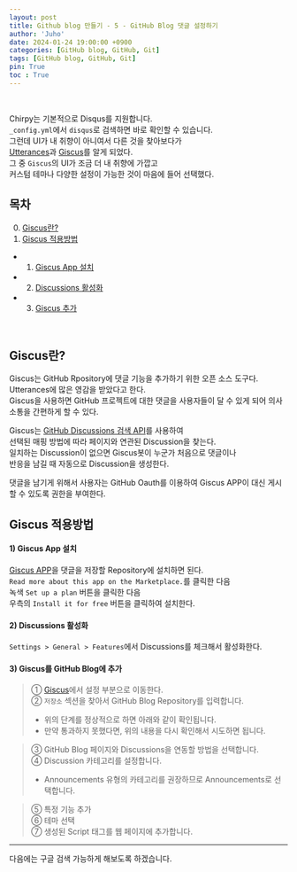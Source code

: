 ```yaml
---
layout: post
title: Github blog 만들기 - 5 - GitHub Blog 댓글 설정하기
author: 'Juho'
date: 2024-01-24 19:00:00 +0900
categories: [GitHub blog, GitHub, Git]
tags: [GitHub blog, GitHub, Git]
pin: True
toc : True
---
```

<br/>

Chirpy는 기본적으로 Disqus를 지원합니다. <br/>
`_config.yml`에서 `disqus`로 검색하면 바로 확인할 수 있습니다. <br/>
그런데 UI가 내 취향이 아니여서 다른 것을 찾아보다가 <br/>
[Utterances](https://utteranc.es/)과 [Giscus](https://giscus.app/ko)를 알게 되었다.<br/>
그 중 `Giscus`의 UI가 조금 더 내 취향에 가깝고<br/>
커스텀 테마나 다양한 설정이 가능한 것이 마음에 들어 선택했다. <br/>


## 목차
0. [Giscus란?](#giscus란)
1. [Giscus 적용방법](#giscus-적용방법)
  - 1) [Giscus App 설치](#1-giscus-app-설치)
  - 2) [Discussions 활성화](#2-discussions-활성화)
  - 3) [Giscus 추가](#3-giscus-추가)


<br/>

## Giscus란?
Giscus는 GitHub Rpository에 댓글 기능을 추가하기 위한 오픈 소스 도구다. <br/>
Utterances에 많은 영감을 받았다고 한다. <br/>
Giscus을 사용하면 GitHub 프로젝트에 대한 댓글을 사용자들이 달 수 있게 되어 의사소통을 간편하게 할 수 있다. <br/>

Giscus는 [GitHub Discussions 검색 API](https://docs.github.com/en/graphql/guides/using-the-graphql-api-for-discussions#search)를 사용하여<br/>
선택된 매핑 방법에 따라 페이지와 연관된 Discussion을 찾는다. <br/>
일치하는 Discussion이 없으면 Giscus봇이 누군가 처음으로 댓글이나<br/>
반응을 남길 때 자동으로 Discussion을 생성한다. <br/>

댓글을 남기게 위해서 사용자는 GitHub Oauth를 이용하여 Giscus APP이 대신 게시할 수 있도록 권한을 부여한다. <br/>

## Giscus 적용방법
#### 1) Giscus App 설치
[Giscus APP](https://github.com/apps/giscus)을 댓글을 저장할 Repository에 설치하면 된다. <br/>
`Read more about this app on the Marketplace.`를 클릭한 다음 <br/>
녹색 `Set up a plan` 버튼을 클릭한 다음 <br/>
우측의 `Install it for free` 버튼을 클릭하여 설치한다. <br/>

#### 2) Discussions 활성화
`Settings > General > Features`에서 Discussions를 체크해서 활성화한다. <br/>

#### 3) Giscus를 GitHub Blog에 추가
> ① [Giscus](https://giscus.app/ko)에서 설정 부분으로 이동한다. <br/>
> ② `저장소` 섹션을 찾아서 GitHub Blog Repository를 입력합니다. <br/>
> - 위의 단계를 정상적으로 하면 아래와 같이 확인됩니다. <br/>
> - 만약 통과하지 못했다면, 위의 내용을 다시 확인해서 시도하면 됩니다. <br/>

> ③ GitHub Blog 페이지와 Discussions을 연동할 방법을 선택합니다. <br/>
> ④ Discussion 카테고리를 설정합니다. <br/>
> - Announcements 유형의 카테고리를 권장하므로 Announcements로 선택합니다. <br/>

> ⑤ 특정 기능 추가 <br/>
> ⑥ 테마 선택  <br/>
> ⑦ 생성된 Script 태그를 웹 페이지에 추가합니다. <br/>

---
다음에는 구글 검색 가능하게 해보도록 하겠습니다.